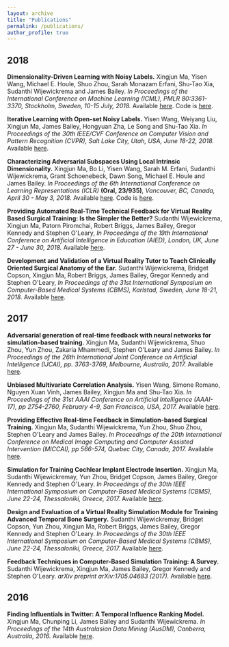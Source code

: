```yaml
---
layout: archive
title: "Publications"
permalink: /publications/
author_profile: true
---
```

2018
-----
**Dimensionality-Driven Learning with Noisy Labels.** Xingjun Ma, Yisen Wang, Michael E. Houle, Shuo Zhou, Sarah Monazam Erfani, Shu-Tao Xia, Sudanthi Wijewickrema and James Bailey. *In  Proceedings of the International Conference on Machine Learning (ICML), PMLR 80:3361-3370, Stockholm, Sweden, 10-15 July, 2018.* Available <a href="https://arxiv.org/pdf/1806.02612.pdf" target="_blank">here</a>. Code is <a href="https://github.com/xingjunm/dimensionality-driven-learning" target="_blank">here</a>.

**Iterative Learning with Open-set Noisy Labels.** Yisen Wang, Weiyang Liu, Xingjun Ma, James Bailey,  Hongyuan  Zha, Le Song and Shu-Tao Xia. *In Proceedings of the 30th IEEE/CVF Conference on Computer Vision and Pattern Recognition (CVPR), Salt Lake City, Utah, USA, June 18-22, 2018.* Available <a href="https://arxiv.org/pdf/1804.00092.pdf" target="_blank">here</a>.

**Characterizing Adversarial Subspaces Using Local Intrinsic Dimensionality.** Xingjun Ma, Bo Li, Yisen Wang, Sarah M. Erfani, Sudanthi Wijewickrema,  Grant Schoenebeck, Dawn Song, Michael E. Houle and James Bailey. *In Proceedings of the 6th International Conference on Learning Representations (ICLR)* **(Oral, 23/935)***, Vancouver, BC, Canada, April 30 - May 3, 2018.* Available <a href="https://arxiv.org/pdf/1801.02613.pdf" target="_blank">here</a>. Code is <a href="https://github.com/xingjunm/lid_adversarial_subspace_detection" target="_blank">here</a>.

**Providing Automated Real-Time Technical Feedback for Virtual Reality Based Surgical Training: Is the Simpler the Better?** Sudanthi Wijewickrema, Xingjun Ma, Patorn Piromchai, Robert Briggs, James Bailey, Gregor Kennedy and Stephen O'Leary, *In Proceedings of the 19th International Conference on Artificial Intelligence in Education (AIED), London, UK, June 27 - June 30, 2018.* Available <a href="https://people.eng.unimelb.edu.au/baileyj/papers/AIED2018.pdf" target="_blank">here</a>.

**Development and Validation of a Virtual Reality Tutor to Teach Clinically Oriented Surgical Anatomy of the Ear.** Sudanthi Wijewickrema, Bridget Copson, Xingjun Ma, Robert Briggs, James Bailey, Gregor Kennedy and Stephen O'Leary, *In Proceedings of the 31st International Symposium on Computer-Based Medical Systems (CBMS),  Karlstad, Sweden, June 18-21, 2018.* Available <a href="https://people.eng.unimelb.edu.au/baileyj/papers/CBMS_2018_final.pdf" target="_blank">here</a>.

2017
-----
**Adversarial generation of real-time feedback with neural networks for simulation-based training.** Xingjun Ma, Sudanthi Wijewickrema, Shuo Zhou, Yun Zhou, Zakaria Mhammedi, Stephen O'Leary and James Bailey. *In Proceedings of the 26th International Joint Conference on Artificial Intelligence (IJCAI), pp. 3763-3769, Melbourne, Australia, 2017.* Available <a href="https://arxiv.org/pdf/1703.01460.pdf" target="_blank">here</a>.

**Unbiased Multivariate Correlation Analysis.** Yisen Wang, Simone Romano, Nguyen Xuan Vinh, James Bailey, Xingjun Ma and Shu-Tao Xia. *In Proceedings of the 31st AAAI Conference on Artificial Intelligence (AAAI-17), pp 2754-2760, February 4-9, San Francisco, USA, 2017.* Available <a href="http://people.eng.unimelb.edu.au/baileyj/papers/AAAI_17_CR.pdf" target="_blank">here</a>.

**Providing Effective Real-time Feedback in Simulation-based Surgical Training.** Xingjun Ma, Sudanthi Wijewickrema, Yun Zhou, Shuo Zhou, Stephen O'Leary and James Bailey. *In Proceedings of the 20th International Conference on Medical Image Computing and Computer Assisted Intervention (MICCAI), pp 566-574, Quebec City, Canada, 2017.* Available <a href="https://arxiv.org/pdf/1703.01460.pdf" target="_blank">here</a>.


**Simulation for Training Cochlear Implant Electrode Insertion.** Xingjun Ma, Sudanthi Wijewickremay, Yun Zhou, Bridget Copson, James Bailey, Gregor Kennedy and Stephen O'Leary. *In Proceedings of the 30th IEEE International Symposium on Computer-Based Medical Systems (CBMS), June 22-24, Thessaloniki, Greece, 2017.* Available <a href="http://people.eng.unimelb.edu.au/baileyj/papers/cbms-2017-2.pdf" target="_blank">here</a>.


**Design and Evaluation of a Virtual Reality Simulation Module for Training Advanced Temporal Bone Surgery.** Sudanthi Wijewickremay, Bridget Copson, Yun Zhou, Xingjun Ma, Robert Briggs, James Bailey, Gregor Kennedy and Stephen O'Leary. *In Proceedings of the 30th IEEE International Symposium on Computer-Based Medical Systems (CBMS), June 22-24, Thessaloniki, Greece, 2017.* Available <a href="http://people.eng.unimelb.edu.au/baileyj/papers/cbms-2017-1.pdf" target="_blank">here</a>.

**Feedback Techniques in Computer-Based Simulation Training: A Survey.** Sudanthi Wijewickrema, Xingjun Ma, James Bailey, Gregor Kennedy and Stephen O'Leary. *arXiv preprint arXiv:1705.04683 (2017).* Available <a href="https://arxiv.org/pdf/1705.04683.pdf" target="_blank">here</a>.

2016
-----
**Finding Influentials in Twitter: A Temporal Influence Ranking Model.** Xingjun Ma, Chunping Li, James Bailey and Sudanthi Wijewickrema. *In Proceedings of the 14th Australasian Data Mining (AusDM), Canberra, Australia, 2016.* Available <a href="https://arxiv.org/pdf/1703.01468.pdf" target="_blank">here</a>.

